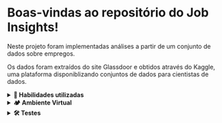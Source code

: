 # Boas-vindas ao repositório do Job Insights!

Neste projeto foram implementadas análises a partir de um conjunto de dados sobre empregos.

Os dados foram extraídos do site Glassdoor e obtidos através do Kaggle, uma plataforma disponiblizando conjuntos de dados para cientistas de dados.

<details>
<summary><strong>🚵 Habilidades utilizadas</strong></summary><br />   
<p>Utilizar o terminal interativo do Python.</p>
<p>Utilizar estruturas condicionais e de repetição.</p>
<p>Utilizar funções built-in do Python.</p>
<p>Utilizar tratamento de exceções.</p>
<p>Realizar a manipulação de arquivos.</p>
<p>Escrever funções.</p>
<p>Escrever testes com Pytest.</p>
<p>Escrever meus próprios módulos e importá-los em outros códigos.</p>
</details>


<details>
<summary><strong>🏕️ Ambiente Virtual</strong></summary><br />
  O Python oferece um recurso chamado de ambiente virtual, onde permite sua máquina rodar sem conflitos, diferentes tipos de projetos com diferentes versões de bibliotecas.

  1. **criar o ambiente virtual**

  ```bash
  $ python3 -m venv .venv
  ```

  2. **ativar o ambiente virtual**

  ```bash
  $ source .venv/bin/activate
  ```

  3. **instalar as dependências no ambiente virtual**

  ```bash
  $ python3 -m pip install -r dev-requirements.txt
  ```

  Com o seu ambiente virtual ativo, as dependências serão instaladas neste ambiente.
  Quando precisar desativar o ambiente virtual, execute o comando "deactivate".

  O arquivo `dev-requirements.txt` contém todas as dependências que serão utilizadas, ele está agindo como se fosse um `package.json` de um projeto `Node.js`.
</details>

<details>
  <summary><strong>🛠 Testes</strong></summary><br />

  Para executar os testes certifique-se de que você está com o ambiente virtual ativado.

  <strong>Executar os testes</strong>

  ```bash
  $ python3 -m pytest
  ```